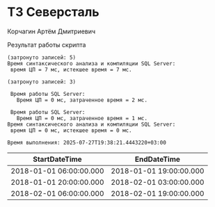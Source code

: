 # ТЗ Северсталь
Корчагин Артём Дмитриевич

Результат работы скрипта 
```
(затронуто записей: 5)
Время синтаксического анализа и компиляции SQL Server: 
 время ЦП = 7 мс, истекшее время = 7 мс.

(затронуто записей: 3)

 Время работы SQL Server:
   Время ЦП = 0 мс, затраченное время = 2 мс.

 Время работы SQL Server:
   Время ЦП = 0 мс, затраченное время = 1 мс.
Время синтаксического анализа и компиляции SQL Server: 
 время ЦП = 0 мс, истекшее время = 0 мс.

Время выполнения: 2025-07-27T19:38:21.4443220+03:00
```


| StartDateTime           |	EndDateTime             |
| ----------------------- | ----------------------- |
| 2018-01-01 06:00:00.000 |	2018-01-01 19:00:00.000 |
| 2018-01-01 20:00:00.000 |	2018-02-01 03:00:00.000 |
| 2018-02-01 06:00:00.000	| 2018-02-01 19:00:00.000 |

